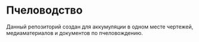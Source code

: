 # Пчеловодство
Данный репозиторий создан для аккумуляции в одном месте чертежей, медиаматериалов и документов по пчеловождению.
